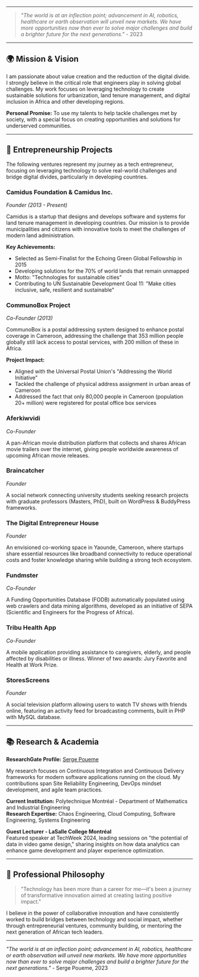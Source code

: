 
---

> *"The world is at an inflection point; advancement in AI, robotics, healthcare or earth observation will unveil new markets. We have more opportunities now than ever to solve major challenges and build a brighter future for the next generations."* - 2023

---

## 🌍 Mission & Vision

I am passionate about value creation and the reduction of the digital divide. I strongly believe in the critical role that engineers play in solving global challenges. My work focuses on leveraging technology to create sustainable solutions for urbanization, land tenure management, and digital inclusion in Africa and other developing regions.

**Personal Promise:** To use my talents to help tackle challenges met by society, with a special focus on creating opportunities and solutions for underserved communities.

---

## 🚀 Entrepreneurship Projects

The following ventures represent my journey as a tech entrepreneur, focusing on leveraging technology to solve real-world challenges and bridge digital divides, particularly in developing countries.

### **Camidus Foundation & Camidus Inc.**
*Founder (2013 - Present)*

Camidus is a startup that designs and develops software and systems for land tenure management in developing countries. Our mission is to provide municipalities and citizens with innovative tools to meet the challenges of modern land administration.

**Key Achievements:**
- Selected as Semi-Finalist for the Echoing Green Global Fellowship in 2015
- Developing solutions for the 70% of world lands that remain unmapped
- Motto: "Technologies for sustainable cities"
- Contributing to UN Sustainable Development Goal 11: "Make cities inclusive, safe, resilient and sustainable"

### **CommunoBox Project**
*Co-Founder (2013)*

CommunoBox is a postal addressing system designed to enhance postal coverage in Cameroon, addressing the challenge that 353 million people globally still lack access to postal services, with 200 million of these in Africa.

**Project Impact:**
- Aligned with the Universal Postal Union's "Addressing the World Initiative"
- Tackled the challenge of physical address assignment in urban areas of Cameroon
- Addressed the fact that only 80,000 people in Cameroon (population 20+ million) were registered for postal office box services

### **Aferkiwvidi**
*Co-Founder*

A pan-African movie distribution platform that collects and shares African movie trailers over the internet, giving people worldwide awareness of upcoming African movie releases.

### **Braincatcher**
*Founder*

A social network connecting university students seeking research projects with graduate professors (Masters, PhD), built on WordPress & BuddyPress frameworks.

### **The Digital Entrepreneur House**
*Founder*

An envisioned co-working space in Yaounde, Cameroon, where startups share essential resources like broadband connectivity to reduce operational costs and foster knowledge sharing while building a strong tech ecosystem.

### **Fundmster**
*Co-Founder*

A Funding Opportunities Database (FODB) automatically populated using web crawlers and data mining algorithms, developed as an initiative of SEPA (Scientific and Engineers for the Progress of Africa).

### **Tribu Health App**
*Co-Founder*

A mobile application providing assistance to caregivers, elderly, and people affected by disabilities or illness. Winner of two awards: Jury Favorite and Health at Work Prize.

### **StoresScreens**
*Founder*

A social television platform allowing users to watch TV shows with friends online, featuring an activity feed for broadcasting comments, built in PHP with MySQL database.

---

## 📚 Research & Academia

**ResearchGate Profile:** [Serge Poueme](https://www.researchgate.net/profile/Serge-Poueme)

My research focuses on Continuous Integration and Continuous Delivery frameworks for modern software applications running on the cloud. My contributions span Site Reliability Engineering, DevOps mindset development, and agile team practices.

**Current Institution:** Polytechnique Montréal - Department of Mathematics and Industrial Engineering  
**Research Expertise:** Chaos Engineering, Cloud Computing, Software Engineering, Systems Engineering

**Guest Lecturer - LaSalle College Montréal**  
Featured speaker at TechWeek 2024, leading sessions on "the potential of data in video game design," sharing insights on how data analytics can enhance game development and player experience optimization.

---

## 🤝 Professional Philosophy

> "Technology has been more than a career for me—it's been a journey of transformative innovation aimed at creating lasting positive impact."

I believe in the power of collaborative innovation and have consistently worked to build bridges between technology and social impact, whether through entrepreneurial ventures, community building, or mentoring the next generation of African tech leaders.

---

*"The world is at an inflection point; advancement in AI, robotics, healthcare or earth observation will unveil new markets. We have more opportunities now than ever to solve major challenges and build a brighter future for the next generations."* - Serge Poueme, 2023
